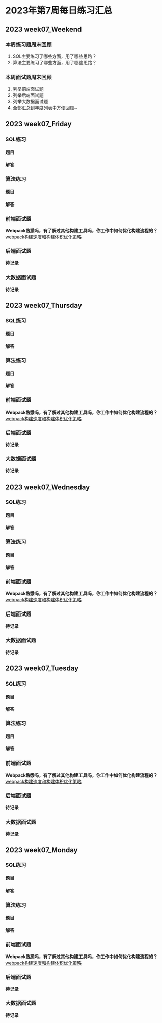 # 2023年第7周每日练习汇总

## 2023 week07_Weekend
### 本周练习题周末回顾
1. SQL主要练习了哪些方面，用了哪些思路？  
2. 算法主要练习了哪些方面，用了哪些思路？  
### 本周面试题周末回顾
1. 列举前端面试题  
2. 列举后端面试题  
3. 列举大数据面试题  
4. 全部汇总到年度列表中方便回顾~


## 2023 week07_Friday  
### SQL练习 
#### 题目  
#### 解答  
### 算法练习  
#### 题目  
#### 解答  
### 前端面试题  
**Webpack熟悉吗，有了解过其他构建工具吗，你工作中如何优化构建流程的？**  
[webpack构建速度和构建体积优化策略](https://blog.csdn.net/shadowfall/article/details/123515072)  
### 后端面试题  
**待记录**  
### 大数据面试题  
**待记录**  


## 2023 week07_Thursday  
### SQL练习 
#### 题目  
#### 解答  
### 算法练习  
#### 题目  
#### 解答  
### 前端面试题  
**Webpack熟悉吗，有了解过其他构建工具吗，你工作中如何优化构建流程的？**  
[webpack构建速度和构建体积优化策略](https://blog.csdn.net/shadowfall/article/details/123515072)  
### 后端面试题  
**待记录**  
### 大数据面试题  
**待记录**  


## 2023 week07_Wednesday  
### SQL练习 
#### 题目  
#### 解答  
### 算法练习  
#### 题目  
#### 解答  
### 前端面试题  
**Webpack熟悉吗，有了解过其他构建工具吗，你工作中如何优化构建流程的？**  
[webpack构建速度和构建体积优化策略](https://blog.csdn.net/shadowfall/article/details/123515072)  
### 后端面试题  
**待记录**  
### 大数据面试题  
**待记录**  


## 2023 week07_Tuesday  
### SQL练习 
#### 题目  
#### 解答  
### 算法练习  
#### 题目  
#### 解答  
### 前端面试题  
**Webpack熟悉吗，有了解过其他构建工具吗，你工作中如何优化构建流程的？**  
[webpack构建速度和构建体积优化策略](https://blog.csdn.net/shadowfall/article/details/123515072)  
### 后端面试题  
**待记录**  
### 大数据面试题  
**待记录**  


## 2023 week07_Monday  
### SQL练习 
#### 题目  
#### 解答  
### 算法练习  
#### 题目  
#### 解答  
### 前端面试题  
**Webpack熟悉吗，有了解过其他构建工具吗，你工作中如何优化构建流程的？**  
[webpack构建速度和构建体积优化策略](https://blog.csdn.net/shadowfall/article/details/123515072)  
### 后端面试题  
**待记录**  
### 大数据面试题  
**待记录**  